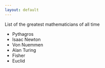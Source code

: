 ```yaml
---
layout: default
---
```


List of the greatest mathematicians of all time

* Pythagros
* Isaac Newton
* Von Nuemmen
* Alan Turing
* Fisher
* Euclid

